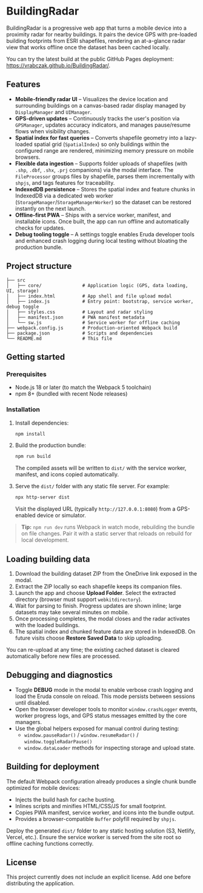# BuildingRadar

BuildingRadar is a progressive web app that turns a mobile device into a proximity radar for nearby buildings. It pairs the device GPS with pre-loaded building footprints from ESRI shapefiles, rendering an at-a-glance radar view that works offline once the dataset has been cached locally.

You can try the latest build at the public GitHub Pages deployment: <https://vrabczak.github.io/BuildingRadar/>.

## Features

- **Mobile-friendly radar UI** – Visualizes the device location and surrounding buildings on a canvas-based radar display managed by `DisplayManager` and `UIManager`.
- **GPS-driven updates** – Continuously tracks the user's position via `GPSManager`, updates accuracy indicators, and manages pause/resume flows when visibility changes.
- **Spatial index for fast queries** – Converts shapefile geometry into a lazy-loaded spatial grid (`SpatialIndex`) so only buildings within the configured range are rendered, minimizing memory pressure on mobile browsers.
- **Flexible data ingestion** – Supports folder uploads of shapefiles (with `.shp`, `.dbf`, `.shx`, `.prj` companions) via the modal interface. The `FileProcessor` groups files by shapefile, parses them incrementally with `shpjs`, and tags features for traceability.
- **IndexedDB persistence** – Stores the spatial index and feature chunks in IndexedDB via a dedicated web worker (`StorageManager`/`StorageManagerWorker`) so the dataset can be restored instantly on the next launch.
- **Offline-first PWA** – Ships with a service worker, manifest, and installable icons. Once built, the app can run offline and automatically checks for updates.
- **Debug tooling toggle** – A settings toggle enables Eruda developer tools and enhanced crash logging during local testing without bloating the production bundle.

## Project structure

```
├── src
│   ├── core/               # Application logic (GPS, data loading, UI, storage)
│   ├── index.html          # App shell and file upload modal
│   ├── index.js            # Entry point: bootstrap, service worker, debug toggle
│   ├── styles.css          # Layout and radar styling
│   ├── manifest.json       # PWA manifest metadata
│   └── sw.js               # Service worker for offline caching
├── webpack.config.js       # Production-oriented Webpack build
├── package.json            # Scripts and dependencies
└── README.md               # This file
```

## Getting started

### Prerequisites

- Node.js 18 or later (to match the Webpack 5 toolchain)
- npm 8+ (bundled with recent Node releases)

### Installation

1. Install dependencies:

   ```bash
   npm install
   ```

2. Build the production bundle:

   ```bash
   npm run build
   ```

   The compiled assets will be written to `dist/` with the service worker, manifest, and icons copied automatically.

3. Serve the `dist/` folder with any static file server. For example:

   ```bash
   npx http-server dist
   ```

   Visit the displayed URL (typically `http://127.0.0.1:8080`) from a GPS-enabled device or simulator.

> **Tip:** `npm run dev` runs Webpack in watch mode, rebuilding the bundle on file changes. Pair it with a static server that reloads on rebuild for local development.

## Loading building data

1. Download the building dataset ZIP from the OneDrive link exposed in the modal.
2. Extract the ZIP locally so each shapefile keeps its companion files.
3. Launch the app and choose **Upload Folder**. Select the extracted directory (browser must support `webkitdirectory`).
4. Wait for parsing to finish. Progress updates are shown inline; large datasets may take several minutes on mobile.
5. Once processing completes, the modal closes and the radar activates with the loaded buildings.
6. The spatial index and chunked feature data are stored in IndexedDB. On future visits choose **Restore Saved Data** to skip uploading.

You can re-upload at any time; the existing cached dataset is cleared automatically before new files are processed.

## Debugging and diagnostics

- Toggle **DEBUG** mode in the modal to enable verbose crash logging and load the Eruda console on reload. This mode persists between sessions until disabled.
- Open the browser developer tools to monitor `window.crashLogger` events, worker progress logs, and GPS status messages emitted by the core managers.
- Use the global helpers exposed for manual control during testing:
  - `window.pauseRadar()` / `window.resumeRadar()` / `window.toggleRadarPause()`
  - `window.dataLoader` methods for inspecting storage and upload state.

## Building for deployment

The default Webpack configuration already produces a single chunk bundle optimized for mobile devices:

- Injects the build hash for cache busting.
- Inlines scripts and minifies HTML/CSS/JS for small footprint.
- Copies PWA manifest, service worker, and icons into the bundle output.
- Provides a browser-compatible `Buffer` polyfill required by `shpjs`.

Deploy the generated `dist/` folder to any static hosting solution (S3, Netlify, Vercel, etc.). Ensure the service worker is served from the site root so offline caching functions correctly.

## License

This project currently does not include an explicit license. Add one before distributing the application.
